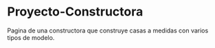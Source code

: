 # Proyecto-Constructora
Pagina de una constructora que construye casas a medidas con varios tipos de modelo.
